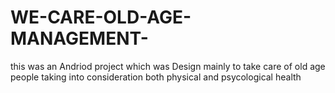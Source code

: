 # WE-CARE-OLD-AGE-MANAGEMENT-
this was an Andriod project which was Design mainly to take care of old age people taking into consideration both physical and psycological health
